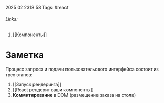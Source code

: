 2025 02 2318 58
Tags: #react 
###### Links: 
1) [[Компоненты]]
# Заметка
Процесс запроса и подачи пользовательского интерфейса состоит из трех этапов:

1. [[Запуск рендеринга]]
2. [[React рендерит ваши компоненты]]
3. **Коммитирование** в DOM (размещение заказа на столе)
